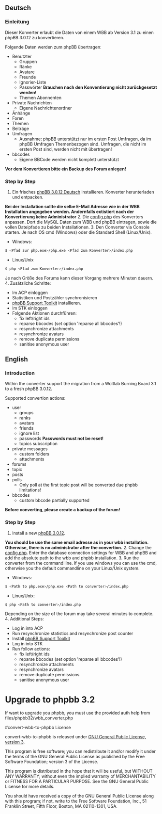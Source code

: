 ## Deutsch
### Einleitung
Dieser Konverter erlaubt die Daten von einem WBB ab Version 3.1 zu einen phpBB 3.0.12 zu konvertieren.

Folgende Daten werden zum phpBB übertragen:
* Benutzter
    * Gruppen
    * Ränke
    * Avatare
    * Freunde
    * Ignorier-Liste
    * Passwörter **Brauchen nach den Konventierung nicht zurückgesetzt werden!**
    * Themen Abonnenten
* Private Nachrichten
    * Eigene Nachrichtenordner
* Änhänge
* Foren
* Themen
* Beiträge
* Umfragen
    * Ausnahme: phpBB unterstützt nur im ersten Post Umfragen, da im phpBB Umfragen Themenbezogen sind. Umfragen, die nicht im ersten Post sind, werden nicht mit übertragen!
* bbcodes
    * Eigene BBCode werden nicht komplett unterstützt

**Vor dem Konvertieren bitte ein Backup des Forum anlegen!**

### Step by Step

1. Ein frisches [phpBB 3.0.12 Deutsch] installieren.
Konverter herunterladen und entpacken.

  **Bei der Installation sollte die selbe E-Mail Adresse wie in der WBB Installation angegeben werden. Andernfalls extistiert nach der Konvertierung keine Administrator**
2. Die [config.php] des Konverters anpassen. Dort die MySQL Daten zum WBB und phpBB eintragen, sowie die vollen Dateipfade zu beiden Installationen.
3. Den Converter via Console starten. Je nach OS cmd (Windows) oder die Standard Shell (Linux/Unix).
  
  * Windows: 
  ```sh
  $ <Pfad zur php.exe>/php.exe <Pfad zum Konverter>/index.php
  ```
  * Linux/Unix
  ```sh
  $ php <Pfad zum Konverter>/index.php
  ```
  Je nach Größe des Forums kann dieser Vorgang mehrere Minuten dauern.
4. Zusätzliche Schritte:
  * Im ACP einloggen
  * Statistiken und Postzähler synchronisieren
  * [phpBB Support Toolkit] installieren.
  * Im STK einloggen
  * Folgende Aktionen durchführen:
    * fix left/right ids
    * reparse bbcodes (set option 'reparse all bbcodes'!)
    * resynchronize attachments
    * resynchronize avatars
    * remove duplicate permissions
    * sanitise anonymous user

## English
### Introduction
Within the converter support the migration from a Woltlab Burning Board 3.1 to a fresh phpBB 3.0.12.

Supported convertion actions:

* user
    * groups
    * ranks
    * avatars
    * friends
    * ignore list
    * passwords **Passwords must not be reset!**
    * topics subscription
* private messages
    * custom folders
    * attachments
* forums
* topic
* posts
* polls
    * Only poll at the first topic post will be converted due phpbb limitations!
* bbcodes
    * custom bbcode partially supported 

**Before converting, please create a backup of the forum!**

### Step by Step
1. Install a new [phpBB 3.0.12].

  **You should be use the same email adresse as in your wbb installation. Otherwise, there is no administrator after the convertion.**
2. Change the [config.php]. Enter the database connection settings for WBB and phpBB and add the absolute path to the wbb and phpbb installation.
3. Run the converter from the command line. If you use windows you can use the cmd, otherwise you the default commandline on your Linux/Unix system.
  
  * Windows: 
  ```sh
  $ <Path to php.exe>/php.exe <Path to converter>/index.php
  ```
  * Linux/Unix:
  ```sh
  $ php <Path to converter>/index.php
  ```
  Depending on the size of the forum may take several minutes to complete.
4. Additional Steps:
  * Log in into ACP
  * Run resynchronize statistics and resynchronize post counter
  * Install [phpBB Support Toolkit]
  * Log in into STK
  * Run follow actions:
    * fix left/right ids
    * reparse bbcodes (set option 'reparse all bbcodes'!)
    * resynchronize attachments
    * resynchronize avatars
    * remove duplicate permissions
    * sanitise anonymous user

# Upgrade to phpbb 3.2
If want to upgrade you phpbb, you must use the provided auth help from files/phpbb32/wbb_converter.php


#convert-wbb-to-phpbb License

convert-wbb-to-phpbb is released under [GNU General Public License, version 3].

This program is free software; you can redistribute it and/or modify it under the terms of the GNU General Public License as published by the Free Software Foundation; version 3 of the License.

This program is distributed in the hope that it will be useful, but WITHOUT ANY WARRANTY; without even the implied warranty of MERCHANTABILITY or FITNESS FOR A PARTICULAR PURPOSE. See the GNU General Public License for more details.

You should have received a copy of the GNU General Public License along with this program; if not, write to the Free Software Foundation, Inc., 51 Franklin Street, Fifth Floor, Boston, MA 02110-1301, USA.

[GNU General Public License, version 3]:http://www.gnu.org/licenses/gpl-3.0.html
[config.php]:https://github.com/jkroepke/convert-wbb-to-phpbb/blob/master/config.php
[phpBB Support Toolkit]:https://www.phpbb.com/support/stk/
[phpBB 3.0.12 Deutsch]:http://downloads.phpbb.de/pakete/deutsch/3.0/3.0.12/phpBB-3.0.12-deutsch.zip
[phpBB 3.0.12]:https://www.phpbb.com/files/release/phpBB-3.0.12.zip
